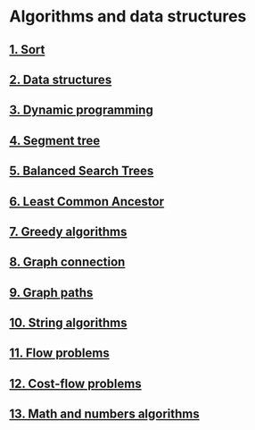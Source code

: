 # Algorithms and data structures

## <a href="https://github.com/ShuffleZZZ/ITMO/tree/master/AlgorithmsandDataStructures/1stLab">1. Sort</a>
## <a href="https://github.com/ShuffleZZZ/ITMO/tree/master/AlgorithmsandDataStructures/2ndLab">2. Data structures</a>
## <a href="https://github.com/ShuffleZZZ/ITMO/tree/master/AlgorithmsandDataStructures/3rdLab">3. Dynamic programming</a>
## <a href="https://github.com/ShuffleZZZ/ITMO/tree/master/AlgorithmsandDataStructures/4thLab">4. Segment tree</a>
## <a href="https://github.com/ShuffleZZZ/ITMO/tree/master/AlgorithmsandDataStructures/5thLab">5. Balanced Search Trees</a>
## <a href="https://github.com/ShuffleZZZ/ITMO/tree/master/AlgorithmsandDataStructures/6thLab">6. Least Common Ancestor</a>
## <a href="https://github.com/ShuffleZZZ/ITMO/tree/master/AlgorithmsandDataStructures/7thLab">7. Greedy algorithms</a>
## <a href="https://github.com/ShuffleZZZ/ITMO/tree/master/AlgorithmsandDataStructures/8thLab">8. Graph connection</a>
## <a href="https://github.com/ShuffleZZZ/ITMO/tree/master/AlgorithmsandDataStructures/9thLab">9. Graph paths</a>
## <a href="https://github.com/ShuffleZZZ/ITMO/tree/master/AlgorithmsandDataStructures/10thLab">10. String algorithms</a>
## <a href="https://github.com/ShuffleZZZ/ITMO/tree/master/AlgorithmsandDataStructures/11thLab">11. Flow problems</a>
## <a href="https://github.com/ShuffleZZZ/ITMO/tree/master/AlgorithmsandDataStructures/12thLab">12. Cost-flow problems</a>
## <a href="https://github.com/ShuffleZZZ/ITMO/tree/master/AlgorithmsandDataStructures/13thLab">13. Math and numbers algorithms</a>
